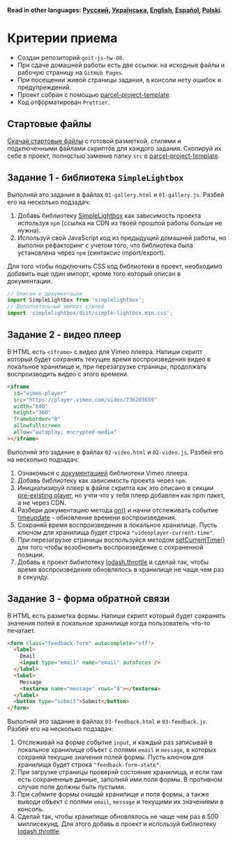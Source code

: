 **Read in other languages: [Русский](README.md), [Українська](README.ua.md),
[English](README.en.md), [Español](README.es.md), [Polski](README.pl.md).**

# Критерии приема

- Создан репозиторий `goit-js-hw-08`.
- При сдаче домашней работы есть две ссылки: на исходные файлы и рабочую страницу на `GitHub Pages`.
- При посещении живой страницы задания, в консоли нету ошибок и предупреждений.
- Проект собран с помощью
  [parcel-project-template](https://github.com/goitacademy/parcel-project-template).
- Код отформатирован `Prettier`.

## Стартовые файлы

[Скачай стартовые файлы](https://downgit.github.io/#/home?url=https://github.com/goitacademy/javascript-homework/tree/main/v2/08/src)
с готовой разметкой, стилями и подключенными файлами скриптов для каждого задания. Скопируй их себе
в проект, полностью заменив папку `src` в
[parcel-project-template](https://github.com/goitacademy/parcel-project-template).

## Задание 1 - библиотека `SimpleLightbox`

Выполняй это задание в файлах `01-gallery.html` и `01-gallery.js`. Разбей его на несколько подзадач:

1. Добавь библиотеку [SimpleLightbox](https://simplelightbox.com/) как зависимость проекта используя
   `npm` (ссылка на CDN из твоей прошлой работы больше не нужна).
2. Используй свой JavaScript код из предыдущей домашней работы, но выполни рефакторинг с учетом
   того, что библиотека была установлена через `npm` (синтаксис import/export).

Для того чтобы подключить CSS код библиотеки в проект, необходимо добавить еще один импорт, кроме
того который описан в документации.

```js
// Описан в документации
import SimpleLightbox from 'simplelightbox';
// Дополнительный импорт стилей
import 'simplelightbox/dist/simple-lightbox.min.css';
```

## Задание 2 - видео плеер

В HTML есть `<iframe>` с видео для Vimeo плеера. Напиши скрипт который будет сохранять текущее время
воспроизведения видео в локальное хранилище и, при перезагрузке страницы, продолжать воспроизводить
видео с этого времени.

```html
<iframe
  id="vimeo-player"
  src="https://player.vimeo.com/video/236203659"
  width="640"
  height="360"
  frameborder="0"
  allowfullscreen
  allow="autoplay; encrypted-media"
></iframe>
```

Выполняй это задание в файлах `02-video.html` и `02-video.js`. Разбей его на несколько подзадач:

1. Ознакомься с [документацией](https://github.com/vimeo/player.js/#vimeo-player-api) библиотеки
   Vimeo плеера.
2. Добавь библиотеку как зависимость проекта через `npm`.
3. Инициализируй плеер в файле скрипта как это описано в секции
   [pre-existing player](https://github.com/vimeo/player.js/#pre-existing-player), но учти что у
   тебя плеер добавлен как npm пакет, а не через CDN.
4. Разбери документацию метода
   [on()](https://github.com/vimeo/player.js/#onevent-string-callback-function-void) и начни
   отслеживать событие [timeupdate](https://github.com/vimeo/player.js/#events) - обновление времени
   воспроизведения.
5. Сохраняй время воспроизведения в локальное хранилище. Пусть ключом для хранилища будет строка
   `"videoplayer-current-time"`.
6. При перезагрузке страницы воспользуйся методом
   [setCurrentTime()](https://github.com/vimeo/player.js/#setcurrenttimeseconds-number-promisenumber-rangeerrorerror)
   для того чтобы возобновить воспроизведение с сохраненной позиции.
7. Добавь в проект бибилотеку [lodash.throttle](https://www.npmjs.com/package/lodash.throttle) и
   сделай так, чтобы время воспроизведения обновлялось в хранилище не чаще чем раз в секунду.

## Задание 3 - форма обратной связи

В HTML есть разметка формы. Напиши скрипт который будет сохранять значения полей в локальное
хранилище когда пользователь что-то печатает.

```html
<form class="feedback-form" autocomplete="off">
  <label>
    Email
    <input type="email" name="email" autofocus />
  </label>
  <label>
    Message
    <textarea name="message" rows="8"></textarea>
  </label>
  <button type="submit">Submit</button>
</form>
```

Выполняй это задание в файлах `03-feedback.html` и `03-feedback.js`. Разбей его на несколько
подзадач:

1. Отслеживай на форме событие `input`, и каждый раз записывай в локальное хранилище объект с полями
   `email` и `message`, в которых сохраняй текущие значения полей формы. Пусть ключом для хранилища
   будет строка `"feedback-form-state"`.
2. При загрузке страницы проверяй состояние хранилища, и если там есть сохраненные данные, заполняй
   ими поля формы. В противном случае поля должны быть пустыми.
3. При сабмите формы очищай хранилище и поля формы, а также выводи объект с полями `email`,
   `message` и текущими их значениями в консоль.
4. Сделай так, чтобы хранилище обновлялось не чаще чем раз в 500 миллисекунд. Для этого добавь в
   проект и используй библиотеку [lodash.throttle](https://www.npmjs.com/package/lodash.throttle).
